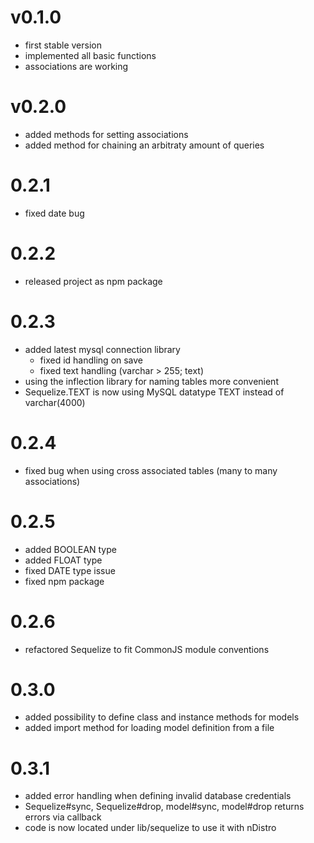 # v0.1.0 #
- first stable version
- implemented all basic functions
- associations are working

# v0.2.0 #
- added methods for setting associations
- added method for chaining an arbitraty amount of queries

# 0.2.1 #
- fixed date bug

# 0.2.2 #
- released project as npm package

# 0.2.3 #
- added latest mysql connection library
  - fixed id handling on save
  - fixed text handling (varchar > 255; text)
- using the inflection library for naming tables more convenient
- Sequelize.TEXT is now using MySQL datatype TEXT instead of varchar(4000)

# 0.2.4 #
- fixed bug when using cross associated tables (many to many associations)

# 0.2.5 #
- added BOOLEAN type
- added FLOAT type
- fixed DATE type issue
- fixed npm package

# 0.2.6 #
- refactored Sequelize to fit CommonJS module conventions

# 0.3.0 #
- added possibility to define class and instance methods for models
- added import method for loading model definition from a file

# 0.3.1 #
- added error handling when defining invalid database credentials
- Sequelize#sync, Sequelize#drop, model#sync, model#drop returns errors via callback
- code is now located under lib/sequelize to use it with nDistro